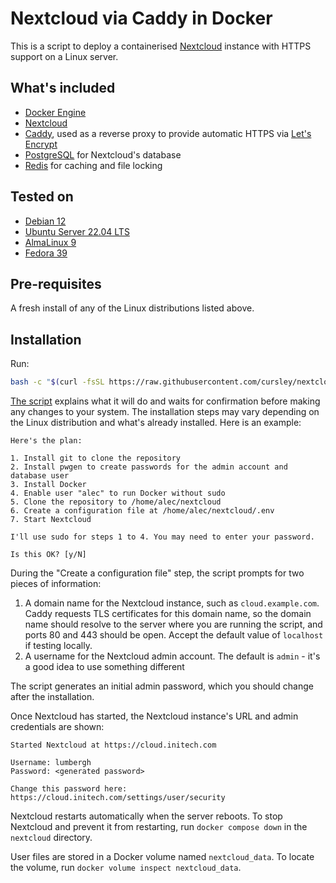 # Nextcloud via Caddy in Docker

This is a script to deploy a containerised [Nextcloud](https://nextcloud.com/) instance with HTTPS support on a Linux server.

## What's included

- [Docker Engine](https://docs.docker.com/engine/)
- [Nextcloud](https://nextcloud.com/)
- [Caddy](https://caddyserver.com/), used as a reverse proxy to provide automatic HTTPS via [Let's Encrypt](https://letsencrypt.org/)
- [PostgreSQL](https://www.postgresql.org/) for Nextcloud's database
- [Redis](https://redis.io/) for caching and file locking

## Tested on

- [Debian 12](https://www.debian.org/)
- [Ubuntu Server 22.04 LTS](https://ubuntu.com/download/server)
- [AlmaLinux 9](https://almalinux.org/)
- [Fedora 39](https://fedoraproject.org/server/)

## Pre-requisites

A fresh install of any of the Linux distributions listed above.

## Installation

Run:

```sh
bash -c "$(curl -fsSL https://raw.githubusercontent.com/cursley/nextcloud-caddy-docker/main/install.sh)"
```

[The script](https://github.com/cursley/nextcloud-caddy-docker/blob/main/install.sh) explains what it will do and waits for confirmation before making any changes to your system. The installation steps may vary depending on the Linux distribution and what's already installed. Here is an example:

```
Here's the plan:

1. Install git to clone the repository
2. Install pwgen to create passwords for the admin account and database user
3. Install Docker
4. Enable user "alec" to run Docker without sudo
5. Clone the repository to /home/alec/nextcloud
6. Create a configuration file at /home/alec/nextcloud/.env
7. Start Nextcloud

I'll use sudo for steps 1 to 4. You may need to enter your password.

Is this OK? [y/N]
```

During the "Create a configuration file" step, the script prompts for two pieces of information:

1. A domain name for the Nextcloud instance, such as `cloud.example.com`. Caddy requests TLS certificates for this domain name, so the domain name should resolve to the server where you are running the script, and ports 80 and 443 should be open. Accept the default value of `localhost` if testing locally.
1. A username for the Nextcloud admin account. The default is `admin` - it's a good idea to use something different

The script generates an initial admin password, which you should change after the installation.

Once Nextcloud has started, the Nextcloud instance's URL and admin credentials are shown:

```
Started Nextcloud at https://cloud.initech.com

Username: lumbergh
Password: <generated password>

Change this password here: https://cloud.initech.com/settings/user/security
```

Nextcloud restarts automatically when the server reboots. To stop Nextcloud and prevent it from restarting, run `docker compose down` in the `nextcloud` directory.

User files are stored in a Docker volume named `nextcloud_data`. To locate the volume, run `docker volume inspect nextcloud_data`.
